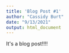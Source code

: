 ```yaml
---
title: 'Blog Post #1'
author: "Cassidy Burt"
date: "9/13/2021"
output: html_document
---
```


It's a blog post!!!!
